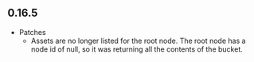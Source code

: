 ## 0.16.5

* Patches
    * Assets are no longer listed for the root node. The root node has a node id of null, so it
        was returning all the contents of the bucket.
